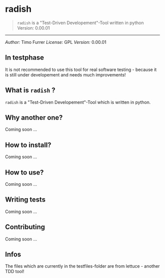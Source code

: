 # radish
> `radish` is a "Test-Driven Developement"-Tool written in python
> Version: 0.00.01

***

*Author:* Timo Furrer
*License:* GPL
*Version:* 0.00.01

## In testphase
It is not recommended to use this tool for real software testing - because it is still under developement and needs much improvements!

## What is `radish` ?
`radish` is a "Test-Driven Developement"-Tool which is written in python.

## Why another one?
Coming soon ...

## How to install?
Coming soon ...

## How to use?
Coming soon ...

## Writing tests
Coming soon ...

## Contributing
Coming soon ...

## Infos
The files which are currently in the testfiles-folder are from lettuce - another TDD tool!
